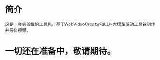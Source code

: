 # 简介

这是一套实验性的工具包，基于[WebVideoCreator](https://github.com/Vinlic/WebVideoCreator)和LLM大模型驱动工具链制作并导出视频。

# 一切还在准备中，敬请期待。